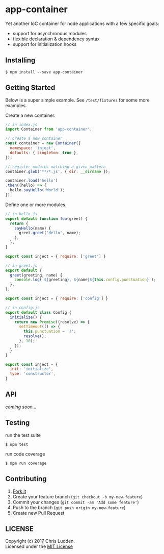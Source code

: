 # app-container
Yet another IoC container for node applications with a few specific goals:
- support for asynchronous modules
- flexible declaration & dependency syntax
- support for initialization hooks

## Installing
```shell
$ npm install --save app-container
```

## Getting Started
Below is a super simple example. See `/test/fixtures` for some more examples.


Create a new container.
```javascript
// in index.js
import Container from 'app-container';

// create a new container
const container = new Container({
  namespace: 'inject',
  defaults: { singleton: true },
});

// register modules matching a given pattern
container.glob('**/*.js', { dir: __dirname });

container.load('hello')
.then((hello) => {
  hello.sayHello('World');
});
```

Define one or more modules.
```javascript
// in hello.js
export default function foo(greet) {
  return {
    sayHello(name) {
      greet.greet('Hello', name);
    },
  };
}

export const inject = { require: ['greet'] }
```
```javascript
// in greet.js
export default {
  greet(greeting, name) {
    console.log(`${greeting}, ${name}${this.config.punctuation}`);
  },
};

export const inject = { require: ['config'] }
```
```javascript
// in config.js
export default class Config {
  initialize() {
    return new Promise((resolve) => {
      setTimeout(() => {
        this.punctuation = '!';
        resolve();
      }, 10);
    });
  }
}

export const inject = {
  init: 'initialize',
  type: 'constructor',
}
```

## API
*coming soon...*

## Testing
run the test suite
```shell
$ npm test
```

run code coverage
```shell
$ npm run coverage
```

## Contributing
1. [Fork it](https://github.com/cludden/app-container/fork)
2. Create your feature branch (`git checkout -b my-new-feature`)
3. Commit your changes (`git commit -am 'Add some feature'`)
4. Push to the branch (`git push origin my-new-feature`)
5. Create new Pull Request

## LICENSE
Copyright (c) 2017 Chris Ludden.  
Licensed under the [MIT License](LICENSE.md)
